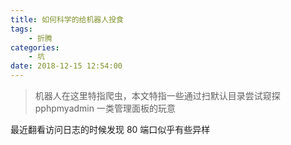 ```yaml
---
title: 如何科学的给机器人投食
tags: 
    - 折腾
categories:
    - 坑
date: 2018-12-15 12:54:00
---
```


> 机器人在这里特指爬虫，本文特指一些通过扫默认目录尝试窥探 pphpmyadmin 一类管理面板的玩意

最近翻看访问日志的时候发现 80 端口似乎有些异样
<!--stackedit_data:
eyJoaXN0b3J5IjpbLTQ0ODcyMjk4OF19
-->